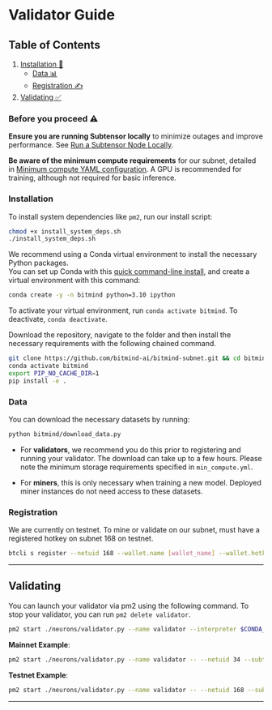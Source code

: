 # Validator Guide

## Table of Contents

1. [Installation 🔧](#installation)
   - [Data 📊](#data)
   - [Registration ✍️](#registration)
2. [Validating ✅](#validating)

### Before you proceed ⚠️

**Ensure you are running Subtensor locally** to minimize outages and improve performance. See [Run a Subtensor Node Locally](https://github.com/opentensor/subtensor/blob/main/docs/running-subtensor-locally.md#compiling-your-own-binary).

**Be aware of the minimum compute requirements** for our subnet, detailed in [Minimum compute YAML configuration](./min_compute.yml). A GPU is recommended for training, although not required for basic inference.

### Installation

To install system dependencies like `pm2`, run our install script:

```bash
chmod +x install_system_deps.sh
./install_system_deps.sh
```

We recommend using a Conda virtual environment to install the necessary Python packages.<br>
You can set up Conda with this [quick command-line install](https://docs.anaconda.com/free/miniconda/#quick-command-line-install), and create a virtual environment with this command:

```bash
conda create -y -n bitmind python=3.10 ipython
```

To activate your virtual environment, run `conda activate bitmind`. To deactivate, `conda deactivate`.

Download the repository, navigate to the folder and then install the necessary requirements with the following chained command.

```bash
git clone https://github.com/bitmind-ai/bitmind-subnet.git && cd bitmind-subnet
conda activate bitmind
export PIP_NO_CACHE_DIR=1
pip install -e .
```

### Data

You can download the necessary datasets by running:

```bash
python bitmind/download_data.py
```

- For **validators**, we recommend you do this prior to registering and running your validator. The download can take up to a few hours. Please note the minimum storage requirements specified in `min_compute.yml`.

- For **miners**, this is only necessary when training a new model. Deployed miner instances do not need access to these datasets.

### Registration

We are currently on testnet. To mine or validate on our subnet, must have a registered hotkey on subnet 168 on testnet.

```bash
btcli s register --netuid 168 --wallet.name [wallet_name] --wallet.hotkey [wallet.hotkey] --subtensor.network test
```

---

## Validating

You can launch your validator via pm2 using the following command. To stop your validator, you can run `pm2 delete validator`.

```bash
pm2 start ./neurons/validator.py --name validator --interpreter $CONDA_PREFIX/bin/python3 -- --netuid XX --subtensor.network <LOCAL/FINNEY/TEST> --wallet.name <WALLET NAME> --wallet.hotkey <HOTKEY NAME>
```

**Mainnet Example**:

```bash
pm2 start ./neurons/validator.py --name validator -- --netuid 34 --subtensor.network finney --wallet.name default --wallet.hotkey default
```

**Testnet Example**:

```bash
pm2 start ./neurons/validator.py --name validator -- --netuid 168 --subtensor.network test --wallet.name default --wallet.hotkey default
```

---
